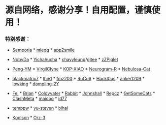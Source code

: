 # 源自网络，感谢分享！自用配置，谨慎使用！

### 特别感谢：

* [Semporia](https://github.com/Semporia)   * [mieqq](https://github.com/mieqq/mieqq)  * [app2smile](https://github.com/app2smile/rules)  

* [NobyDa](https://github.com/NobyDa)   * [Yichahucha](https://github.com/yichahucha/surge/tree/master)  * [chavyleung](https://github.com/chavyleung)/[gitee](https://gitee.com/chavyleung/scripts) * [zZPiglet](https://github.com/zZPiglet/Task/tree/master)   

* [Peng-YM](https://github.com/Peng-YM)  * [VirgilClyne](https://github.com/VirgilClyne)  * [KOP-XIAO](https://github.com/KOP-XIAO) * [Neurogram-R](https://github.com/Neurogram-R) * [Nebulosa-Cat](https://github.com/Nebulosa-Cat)

* [blackmatrix7](https://github.com/blackmatrix7/ios_rule_script) * [lhie1](https://github.com/lhie1)  * [fmz200](https://github.com/fmz200/wool_scripts) * [RuCu6](https://github.com/RuCu6)  * [Hackl0us](https://github.com/Hackl0us)  * [anker1209](https://github.com/anker1209/Scriptable)  * [lowking](https://github.com/lowking/Scripts)  * [dompling-2Y](https://github.com/dompling?tab=repositories)

* [Fei](https://github.com/Infatuation-Fei/rule/tree/main/Stash/)  * [Brian](https://github.com/TributePaulWalker/Profiles)  * [Coldvvater](https://github.com/Coldvvater/Mononoke/tree/master)  * [Rabbit](https://github.com/Rabbit-Spec/Surge) * [Johnshall](https://github.com/Johnshall/Shadowrocket-ADBlock-Rules-Forever) * [Repcz](https://github.com/Repcz/Tool) * [GetSomeCats](https://github.com/getsomecat/GetSomeCats) * [ClashMeta](https://github.com/MetaCubeX/Clash.Meta/blob/Alpha/docs/config.yaml/)  * [maicoo](https://github.com/blankmagic/surge)  * [id77](https://github.com/id77/QuantumultX/tree/master)

* [temppw](https://github.com/temppw/surge) * [yu-steven](https://github.com/yu-steven/openit) * [bihai](https://proxies.bihai.cf/) 

* [Koolson](https://github.com/Koolson/Qure)   * [Orz-3](https://github.com/Orz-3) 
